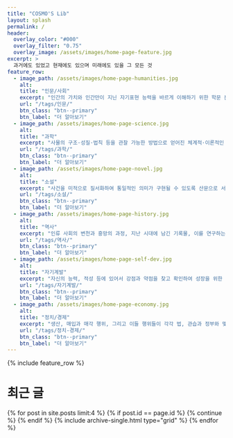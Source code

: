 ```yaml
---
title: "COSMO'S Lib"
layout: splash
permalink: /
header:
  overlay_color: "#000"
  overlay_filter: "0.75"
  overlay_image: /assets/images/home-page-feature.jpg
excerpt: >
  과거에도 있었고 현재에도 있으며 미래에도 있을 그 모든 것
feature_row:
  - image_path: /assets/images/home-page-humanities.jpg
    alt:
    title: "인문/사회"
    excerpt: "인간의 가치와 인간만이 지닌 자기표현 능력을 바르게 이해하기 위한 학문 분야"
    url: "/tags/인문/"
    btn_class: "btn--primary"
    btn_label: "더 알아보기"
  - image_path: /assets/images/home-page-science.jpg
    alt:
    title: "과학"
    excerpt: "사물의 구조·성질·법칙 등을 관찰 가능한 방법으로 얻어진 체계적·이론적인 지식의 체계"
    url: "/tags/과학/"
    btn_class: "btn--primary"
    btn_label: "더 알아보기"
  - image_path: /assets/images/home-page-novel.jpg
    alt:
    title: "소설"
    excerpt: "사건을 미적으로 질서화하여 통일적인 의미가 구현될 수 있도록 산문으로 서술한 서사 문예"
    url: "/tags/소설/"
    btn_class: "btn--primary"
    btn_label: "더 알아보기"
  - image_path: /assets/images/home-page-history.jpg
    alt:
    title: "역사"
    excerpt: "인류 사회의 변천과 흥망의 과정, 지난 시대에 남긴 기록물, 이를 연구하는 학문 분야"
    url: "/tags/역사/"
    btn_class: "btn--primary"
    btn_label: "더 알아보기"
  - image_path: /assets/images/home-page-self-dev.jpg
    alt:
    title: "자기계발"
    excerpt: "자신의 능력, 적성 등에 있어서 강점과 약점을 찾고 확인하여 성장을 위한 기회로 활용하는 모든 활동"
    url: "/tags/자기계발/"
    btn_class: "btn--primary"
    btn_label: "더 알아보기"
  - image_path: /assets/images/home-page-economy.jpg
    alt:
    title: "정치/경제"
    excerpt: "생산, 매입과 매각 행위, 그리고 이들 행위들이 각각 법, 관습과 정부와 맺는 관계를 연구하는 학문"
    url: "/tags/정치-경제/"
    btn_class: "btn--primary"
    btn_label: "더 알아보기"
---
```

{% include feature_row %}
# 최근 글
<div class="grid__wrapper">
  {% for post in site.posts limit:4 %}
    {% if post.id == page.id %}
      {% continue %}
    {% endif %}
    {% include archive-single.html type="grid" %}
  {% endfor %}
</div>
